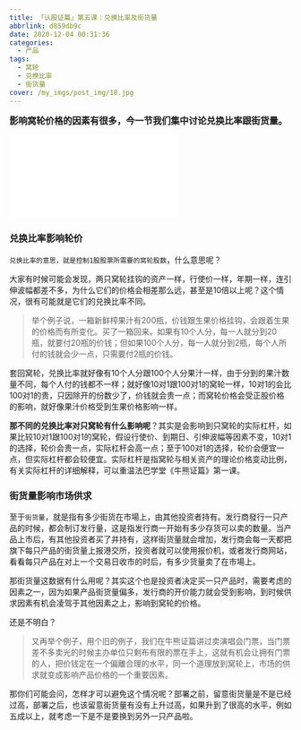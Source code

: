 ```yaml
---
title: 「认股证篇」第五课：兑换比率及街货量
abbrlink: d859db9c
date: 2020-12-04 00:31:36
categories:
  - 产品
tags:
  - 窝轮
  - 兑换比率
  - 街货量
cover: /my_imgs/post_img/18.jpg
---
```


<b><font size=3>影响窝轮价格的因素有很多，今一节我们集中讨论兑换比率跟街货量。</font></b>


<div class="bilibili">
    <iframe src="//player.bilibili.com/player.html?aid=627762880&bvid=BV11t4y1e7ny&cid=258321542&page=1" scrolling="no" border="0" frameborder="no" framespacing="0" allowfullscreen="true"> </iframe>
</div>

### 兑换比率影响轮价

`兑换比率的意思，就是控制1股股票所需要的窝轮股数`，什么意思呢？

大家有时候可能会发现，两只窝轮挂钩的资产一样，行使价一样，年期一样，连引伸波幅都差不多，为什么它们的价格会相差那么远，甚至是10倍以上呢？这个情况，很有可能就是它们的兑换比率不同。

> 举个例子说，一箱新鲜榨果汁有200瓶，价钱跟生果价格挂钩，会跟着生果的价格而有所变化。买了一箱回来，如果有10个人分，每一人就分到20瓶，就要付20瓶的价钱；但如果100个人分，每一人就分到2瓶，每个人所付的钱就会少一点，只需要付2瓶的价钱。

套回窝轮，兑换比率就好像有10个人分跟100个人分果汁一样，由于分到的果汁数量不同，每个人付的钱都不一样；就好像10对1跟100对1的窝轮一样，10对1的会比100对1的贵，只因除开的份数少了，价钱就会贵一点；而窝轮价格会受正股价格的影响，就好像果汁价格受到生果价格影响一样。

**那不同的兑换比率对只窝轮有什么影响呢**？其实是会影响到只窝轮的实际杠杆，如果比较10对1跟100对1的窝轮，假设行使价、到期日、引伸波幅等因素不变，10对1的选择，轮价会贵一点，实际杠杆会高一点；至于100对1的选择，轮价会便宜一点，但实际杠杆都会较便宜。实际杠杆是指窝轮与相关资产的理论价格变动比例，有关实际杠杆的详细解释，可以重温法巴学堂《牛熊证篇》第一课。

### 街货量影响市场供求

至于`街货量`，就是指有多少街货在市場上，由其他投资者持有。发行商發行一只产品的时候，都会制订发行量，这是指发行商一开始有多少存货可以卖的数量。当产品上市后，有其他投资者买了并持有，这样街货量就会增加，发行商会每一天都把旗下每只产品的街货量上报港交所，投资者就可以使用报价机，或者发行商网站，看看每只产品在对上一个交易日收市的时后，有多少货量卖了在市場上。

那街货量这数据有什么用呢？其实这个也是投资者决定买一只产品时，需要考虑的因素之一，因为如果产品街货量偏多，发行商的开价能力就会受到影响，到时候供求因素有机会凌驾于其他因素之上，影响到窝轮的价格。

还是不明白？

> 又再举个例子，用个旧的例子，我们在牛熊证篇讲过卖演唱会门票，当门票差不多卖光的时候主办单位只剩布有限的票在手上，这就有机会让拥有门票的人，把价钱定在一个偏離合理的水平，同一个道理放到窝轮上，市场的供求就变成影响产品价格的一个重要因素。

那你们可能会问，怎样才可以避免这个情况呢？部署之前，留意街货量是不是已经过高，部署之后，也该留意街货量有没有上升过高，如果升到了很高的水平，例如五成以上，就考虑一下是不是要换到另外一只产品啦。
